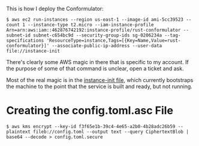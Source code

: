 This is how I deploy the Conformulator:
```
$ aws ec2 run-instances --region us-east-1 --image-id ami-5cc39523 --count 1 --instance-type t2.micro --iam-instance-profile Arn=arn:aws:iam::462876742192:instance-profile/rust-conformulator --subnet-id subnet-c654bc9d --security-group-ids sg-0206234a --tag-specifications 'ResourceType=instance,Tags=[{Key=Name,Value=rust-conformulator}]' --associate-public-ip-address --user-data file://instance-init
```

There's clearly some AWS magic in there that is specific to my account. If the purpose of some of that command is unclear, open a ticket and ask.

Most of the real magic is in the [instance-init file](instance-init), which currently bootstraps the machine to the point that the service is built and ready, but not running.

# Creating the config.toml.asc File
```
$ aws kms encrypt --key-id f3f65e1b-39c4-4e65-a2b0-4b28adc26b59 --plaintext fileb://config.toml --output text --query CiphertextBlob | base64 --decode > config.toml.secure
```
